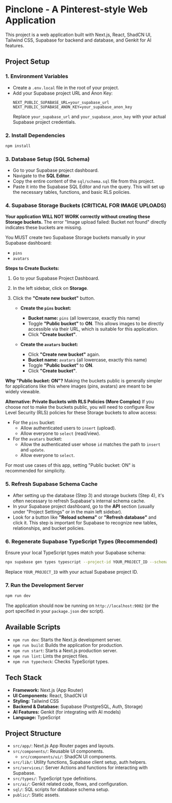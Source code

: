# Pinclone - A Pinterest-style Web Application

This project is a web application built with Next.js, React, ShadCN UI, Tailwind CSS, Supabase for backend and database, and Genkit for AI features.

## Project Setup

### 1. Environment Variables

- Create a `.env.local` file in the root of your project.
- Add your Supabase project URL and Anon Key:
  ```env
  NEXT_PUBLIC_SUPABASE_URL=your_supabase_url
  NEXT_PUBLIC_SUPABASE_ANON_KEY=your_supabase_anon_key
  ```
  Replace `your_supabase_url` and `your_supabase_anon_key` with your actual Supabase project credentials.

### 2. Install Dependencies

```bash
npm install
```

### 3. Database Setup (SQL Schema)

- Go to your Supabase project dashboard.
- Navigate to the **SQL Editor**.
- Copy the entire content of the `sql/schema.sql` file from this project.
- Paste it into the Supabase SQL Editor and run the query. This will set up the necessary tables, functions, and basic RLS policies.

### 4. Supabase Storage Buckets (CRITICAL FOR IMAGE UPLOADS)

**Your application WILL NOT WORK correctly without creating these Storage buckets.** The error "Image upload failed: Bucket not found" directly indicates these buckets are missing.

You MUST create two Supabase Storage buckets manually in your Supabase dashboard:
  - `pins`
  - `avatars`

**Steps to Create Buckets:**

1.  Go to your Supabase Project Dashboard.
2.  In the left sidebar, click on **Storage**.
3.  Click the **"Create new bucket"** button.

    *   **Create the `pins` bucket:**
        *   **Bucket name:** `pins` (all lowercase, exactly this name)
        *   Toggle **"Public bucket"** to **ON**. This allows images to be directly accessible via their URL, which is suitable for this application.
        *   Click **"Create bucket"**.

    *   **Create the `avatars` bucket:**
        *   Click **"Create new bucket"** again.
        *   **Bucket name:** `avatars` (all lowercase, exactly this name)
        *   Toggle **"Public bucket"** to **ON**.
        *   Click **"Create bucket"**.

**Why "Public bucket: ON"?**
Making the buckets public is generally simpler for applications like this where images (pins, avatars) are meant to be widely viewable.

**Alternative: Private Buckets with RLS Policies (More Complex)**
If you choose *not* to make the buckets public, you will need to configure Row Level Security (RLS) policies for these Storage buckets to allow access:
  *   For the `pins` bucket:
      *   Allow authenticated users to `insert` (upload).
      *   Allow everyone to `select` (read/view).
  *   For the `avatars` bucket:
      *   Allow the authenticated user whose `id` matches the path to `insert` and `update`.
      *   Allow everyone to `select`.

For most use cases of this app, setting "Public bucket: ON" is recommended for simplicity.

### 5. Refresh Supabase Schema Cache

- After setting up the database (Step 3) and storage buckets (Step 4), it's often necessary to refresh Supabase's internal schema cache.
- In your Supabase project dashboard, go to the **API** section (usually under "Project Settings" or in the main left sidebar).
- Look for a button like **"Reload schema"** or **"Refresh database"** and click it. This step is important for Supabase to recognize new tables, relationships, and bucket policies.

### 6. Regenerate Supabase TypeScript Types (Recommended)

Ensure your local TypeScript types match your Supabase schema:
```bash
npx supabase gen types typescript --project-id YOUR_PROJECT_ID --schema public > src/types/supabase.ts
```
Replace `YOUR_PROJECT_ID` with your actual Supabase project ID.

### 7. Run the Development Server

```bash
npm run dev
```

The application should now be running on `http://localhost:9002` (or the port specified in your `package.json` dev script).

## Available Scripts

- `npm run dev`: Starts the Next.js development server.
- `npm run build`: Builds the application for production.
- `npm run start`: Starts a Next.js production server.
- `npm run lint`: Lints the project files.
- `npm run typecheck`: Checks TypeScript types.

## Tech Stack

- **Framework:** Next.js (App Router)
- **UI Components:** React, ShadCN UI
- **Styling:** Tailwind CSS
- **Backend & Database:** Supabase (PostgreSQL, Auth, Storage)
- **AI Features:** Genkit (for integrating with AI models)
- **Language:** TypeScript

## Project Structure

- `src/app/`: Next.js App Router pages and layouts.
- `src/components/`: Reusable UI components.
  - `src/components/ui/`: ShadCN UI components.
- `src/lib/`: Utility functions, Supabase client setup, auth helpers.
- `src/services/`: Server Actions and functions for interacting with Supabase.
- `src/types/`: TypeScript type definitions.
- `src/ai/`: Genkit related code, flows, and configuration.
- `sql/`: SQL scripts for database schema setup.
- `public/`: Static assets.
```